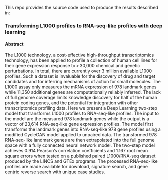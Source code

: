 This repo provides the source code used to produce the results described in:
<h3>Transforming L1000 profiles to RNA‑seq‑like profiles with deep learning</h3>

<h4>Abstract</h4>
The L1000 technology, a cost-effective high-throughput transcriptomics technology, has been applied to profile a collection of human cell lines for their gene expression response to > 30,000 chemical and genetic perturbations. In total, there are currently over 3 million available L1000 profiles. Such a dataset is invaluable for the discovery of drug and target candidates and for inferring mechanisms of action for small molecules. The L1000 assay only measures the mRNA expression of 978 landmark genes while 11,350 additional genes are computationally reliably inferred. The lack of full genome coverage limits knowledge discovery for half of the human protein coding genes, and the potential for integration with other transcriptomics profiling data. Here we present a Deep Learning two-step model that transforms L1000 profiles to RNA-seq-like profiles. The input to the model are the measured 978 landmark genes while the output is a vector of 23,614 RNA-seq-like gene expression profiles. The model first transforms the landmark genes into RNA-seq-like 978 gene profiles using a modified CycleGAN model applied to unpaired data. The transformed 978 RNA-seq-like landmark genes are then extrapolated into the full genome space with a fully connected neural network model. The two-step model achieves 0.914 Pearson’s correlation coefficients and 1.167 root mean square errors when tested on a published paired L1000/RNA-seq dataset produced by the LINCS and GTEx programs. The processed RNA-seq-like profiles are made available for download, signature search, and gene centric reverse search with unique case studies.

